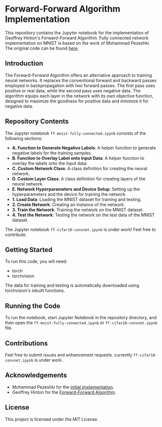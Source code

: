 # Forward-Forward Algorithm Implementation

This repository contains the Jupyter notebook for the implementation of Geoffrey Hinton's Forward-Forward Algorithm. Fully connected network implementation on MNIST is based on the work of Mohammad Pezeshki. The original code can be found [here](https://github.com/mohammadpz/pytorch_forward_forward).

## Introduction

The Forward-Forward Algorithm offers an alternative approach to training neural networks. It replaces the conventional forward and backward passes employed in backpropagation with two forward passes. The first pass uses positive or real data, while the second pass uses negative data. The algorithm equips each layer in the network with its own objective function, designed to maximize the goodness for positive data and minimize it for negative data.

## Repository Contents

The Jupyter notebook `ff-mnist-fully-connected.ipynb` consists of the following sections:

- **A. Function to Generate Negative Labels**: A helper function to generate negative labels for the training samples.
- **B. Function to Overlay Label onto Input Data**: A helper function to overlay the labels onto the input data.
- **C. Custom Network Class**: A class definition for creating the neural network.
- **D. Custom Layer Class**: A class definition for creating layers of the neural network.
- **E. Network Hyperparameters and Device Setup**: Setting up the hyperparameters and the device for training the network.
- **1. Load Data**: Loading the MNIST dataset for training and testing.
- **2. Create Network**: Creating an instance of the network.
- **3. Train the Network**: Training the network on the MNIST dataset.
- **4. Test the Network**: Testing the network on the test data of the MNIST dataset.

The Jupyter notebook `ff-cifar10-convnet.ipynb` is under work! Feel free to contribute.

## Getting Started

To run this code, you will need:

- torch
- torchvision

The data for training and testing is automatically downloaded using torchvision's inbuilt functions.

## Running the Code

To run the notebook, start Jupyter Notebook in the repository directory, and then open the `ff-mnist-fully-connected.ipynb` or `ff-cifar10-convnet.ipynb` file.

## Contributions

Feel free to submit issues and enhancement requests. currently `ff-cifar10-convnet.ipynb` is under work.

## Acknowledgements

- Mohammad Pezeshki for the [initial implementation](https://github.com/mohammadpz/pytorch_forward_forward).
- Geoffrey Hinton for the [Forward-Forward Algorithm](https://arxiv.org/abs/2212.13345).

## License

This project is licensed under the MIT License.
